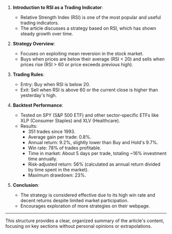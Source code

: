 1. **Introduction to RSI as a Trading Indicator**:
   - Relative Strength Index (RSI) is one of the most popular and useful trading indicators.
   - The article discusses a strategy based on RSI, which has shown steady growth over time.

2. **Strategy Overview**:
   - Focuses on exploiting mean reversion in the stock market.
   - Buys when prices are below their average (RSI < 20) and sells when prices rise (RSI > 60 or price exceeds previous high).

3. **Trading Rules**:
   - Entry: Buy when RSI is below 20.
   - Exit: Sell when RSI is above 60 or the current close is higher than yesterday's high.

4. **Backtest Performance**:
   - Tested on SPY (S&P 500 ETF) and other sector-specific ETFs like XLP (Consumer Staples) and XLV (Healthcare).
   - Results: 
     - 351 trades since 1993.
     - Average gain per trade: 0.8%.
     - Annual return: 9.2%, slightly lower than Buy and Hold's 9.7%.
     - Win rate: 78% of trades profitable.
     - Time in market: About 5 days per trade, totaling ~16% investment time annually.
     - Risk-adjusted return: 56% (calculated as annual return divided by time spent in the market).
     - Maximum drawdown: 23%.

5. **Conclusion**:
   - The strategy is considered effective due to its high win rate and decent returns despite limited market participation.
   - Encourages exploration of more strategies on their webpage.

---

This structure provides a clear, organized summary of the article's content, focusing on key sections without personal opinions or extrapolations.
